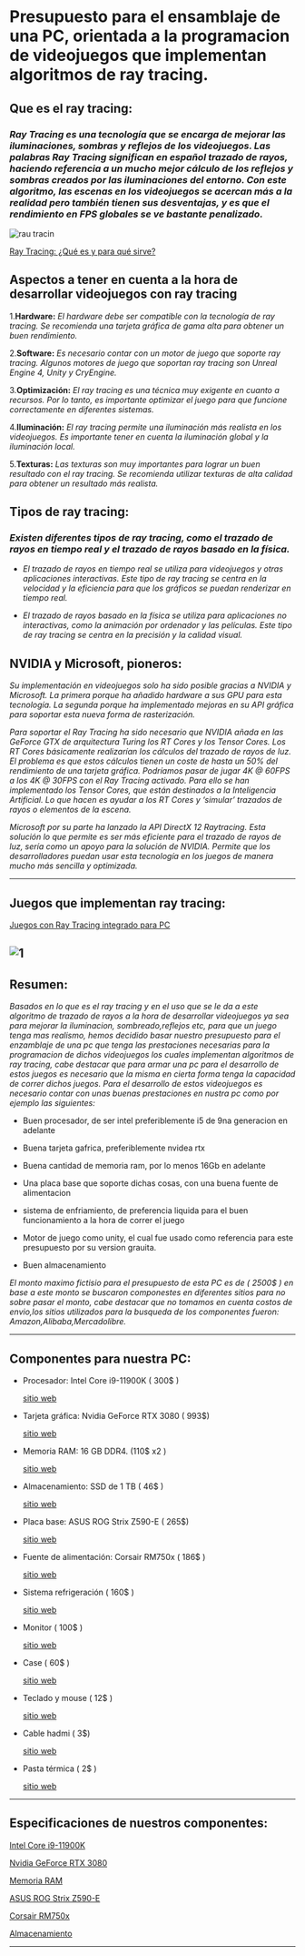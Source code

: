 
<!--INTEGRANTEAS:
    JUAN ZANABRIA
    GABRIEL SILVA -->

# **Presupuesto para el ensamblaje de una PC, orientada a la programacion de videojuegos que implementan algoritmos de ray tracing.**

## **Que es el ray tracing:**
### *Ray Tracing es una tecnología que se encarga de mejorar las iluminaciones, sombras y reflejos de los videojuegos. Las palabras Ray Tracing significan en español trazado de rayos, haciendo referencia a un mucho mejor cálculo de los reflejos y sombras creados por las iluminaciones del entorno. Con este algoritmo, las escenas en los videojuegos se acercan más a la realidad pero también tienen sus desventajas, y es que el rendimiento en FPS globales se ve bastante penalizado.*

![rau tracin](https://www.ionos.es/digitalguide/fileadmin/DigitalGuide/Screenshots_2022/raytracing_en.png)

[Ray Tracing: ¿Qué es y para qué sirve?](https://www.geeknetic.es/Ray-Tracing/que-es-y-para-que-sirve "Mas sobre ray tracing")

## **Aspectos a tener en cuenta a la hora de desarrollar videojuegos con ray tracing**

1.**Hardware:**  *El hardware debe ser compatible con la tecnología de ray tracing. Se recomienda una tarjeta gráfica de gama alta para obtener un buen rendimiento.*

2.**Software:** *Es necesario contar con un motor de juego que soporte ray tracing. Algunos motores de juego que soportan ray tracing son Unreal Engine 4, Unity y CryEngine.*

3.**Optimización:** *El ray tracing es una técnica muy exigente en cuanto a recursos. Por lo tanto, es importante optimizar el juego para que funcione correctamente en diferentes sistemas.*

4.**Iluminación:** *El ray tracing permite una iluminación más realista en los videojuegos. Es importante tener en cuenta la iluminación global y la iluminación local.*

5.**Texturas:** *Las texturas son muy importantes para lograr un buen resultado con el ray tracing. Se recomienda utilizar texturas de alta calidad para obtener un resultado más realista.*

## **Tipos de ray tracing:**

### *Existen diferentes tipos de ray tracing, como el trazado de rayos en tiempo real y el trazado de rayos basado en la física.*

+ *El trazado de rayos en tiempo real se utiliza para videojuegos y otras aplicaciones interactivas. Este tipo de ray tracing se centra en la velocidad y la eficiencia para que los gráficos se puedan renderizar en tiempo real.*

+ *El trazado de rayos basado en la física se utiliza para aplicaciones no interactivas, como la animación por ordenador y las películas. Este tipo de ray tracing se centra en la precisión y la calidad visual.*

## **NVIDIA y Microsoft, pioneros:**

*Su implementación en videojuegos solo ha sido posible gracias a NVIDIA y Microsoft. La primera porque ha añadido hardware a sus GPU para esta tecnología. La segunda porque ha implementado mejoras en su API gráfica para soportar esta nueva forma de rasterización.*

*Para soportar el Ray Tracing ha sido necesario que NVIDIA añada en las GeForce GTX de arquitectura Turing los RT Cores y los Tensor Cores. Los RT Cores básicamente realizarían los cálculos del trazado de rayos de luz. El problema es que estos cálculos tienen un coste de hasta un 50% del rendimiento de una tarjeta gráfica. Podríamos pasar de jugar 4K @ 60FPS a los 4K @ 30FPS con el Ray Tracing activado. Para ello se han implementado los Tensor Cores, que están destinados a la Inteligencia Artificial. Lo que hacen es ayudar a los RT Cores y ‘simular’ trazados de rayos o elementos de la escena.*

*Microsoft por su parte ha lanzado la API DirectX 12 Raytracing. Esta solución lo que permite es ser más eficiente para el trazado de rayos de luz, sería como un apoyo para la solución de NVIDIA. Permite que los desarrolladores puedan usar esta tecnología en los juegos de manera mucho más sencilla y optimizada.*

---
## **Juegos que implementan ray tracing:** 
[Juegos con Ray Tracing integrado para PC](https://hardwaresfera.com/articulos/juegos-con-ray-tracing/#Juegos_con_Ray_Tracing_integrado_para_PC "Ver lista de juegos")

![1](https://images.squarespace-cdn.com/content/v1/55ef0e29e4b099e22cdc9eea/1559574796068-AQ3VEZ0SBX1O5PKA0LWZ/Battlefield+V+Screenshot+2019.06.01+-+21.16.31.18.png?format=1500w)
---
## **Resumen:**
*Basados en lo que es el ray tracing y en el uso que se le da a este algoritmo de trazado de rayos a la hora de desarrollar videojuegos ya sea para mejorar la iluminacion, sombreado,reflejos etc, para que un juego tenga mas realismo, hemos decidido basar nuestro presupuesto para el enzamblaje de una pc que tenga las prestaciones necesarias para la programacion de dichos videojuegos los cuales implementan algoritmos de ray tracing, cabe destacar que para armar una pc para el desarrollo de estos juegos es necesario que la misma en cierta forma tenga la capacidad de correr dichos juegos.*
*Para el desarrollo de estos videojuegos es necesario contar con unas buenas prestaciones en nustra pc como por ejemplo las siguientes:*

+ Buen procesador, de ser intel preferiblemente i5 de 9na generacion en adelante

+ Buena tarjeta gafrica, preferiblemente nvidea rtx 

+ Buena cantidad de memoria ram, por lo menos 16Gb en adelante

+ Una placa base que soporte dichas cosas, con una buena fuente de alimentacion

+ sistema de enfriamiento, de preferencia liquida para el buen funcionamiento a la hora de correr el juego

+ Motor de juego como unity, el cual fue usado como referencia para este presupuesto por su version grauita.

+ Buen almacenamiento


*El monto maximo fictisio para el presupuesto de esta PC es de ( 2500$ ) en base a este monto se buscaron componestes en diferentes sitios para no sobre pasar el monto, cabe destacar que no tomamos en cuenta costos de envio,los sitios utilizados para la busqueda de los componentes fueron: Amazon,Alibaba,Mercadolibre.*

---


## **Componentes para nuestra PC:**

+ Procesador: Intel Core i9-11900K ( 300$ )

  [sitio web](https://www.amazon.com/-/es/i9-11900K-Procesador-escritorio-desbloqueado-seleccionado/dp/B08X6PPTTH/ref=sr_1_1?__mk_es_US=%C3%85M%C3%85%C5%BD%C3%95%C3%91&crid=H5HR4Y49YV7Y&keywords=Intel+Core+i9-11900K&qid=1689527785&sprefix=ddr4%2B5000%2Bmhz%2Caps%2C229&sr=8-1 "Informacion del procesador")

+ Tarjeta gráfica: Nvidia GeForce RTX 3080 ( 993$) 

    [sitio web](https://www.amazon.com/-/es/GeForce-RTX-3080-LHR-10G/dp/B0995S7548/ref=sr_1_4?__mk_es_US=%C3%85M%C3%85%C5%BD%C3%95%C3%91&crid=30P56CL7A6TTJ&keywords=Nvidia+GeForce+RTX+3080&qid=1689528829&sprefix=nvidia+geforce+rtx+3080%2Caps%2C409&sr=8-4 "Informacion de la tarjeta grafica")

+ Memoria RAM: 16 GB DDR4. (110$ x2 ) 

    [sitio web](https://www.amazon.com/-/es/Kingston-escritorio-KF432C16BBAK2-32-3200-MHz/dp/B097HNF3ZQ/ref=sr_1_19?__mk_es_US=%C3%85M%C3%85%C5%BD%C3%95%C3%91&keywords=DDR4%2B5000%2BMHz&qid=1689519472&sr=8-19&th=1 "Informacion de las RAM")

+ Almacenamiento: SSD de 1 TB ( 46$ )

    [sitio web](https://www.amazon.com/-/es/almacenamiento-turboescritura-inteligente-velocidades-MZ-V8V1T0B/dp/B08V83JZH4/ref=sr_1_2?__mk_es_US=%C3%85M%C3%85%C5%BD%C3%95%C3%91&crid=20X5P12M23EFS&keywords=SSD+de+1+TB&qid=1689520236&sprefix=ssd+de+1+tb%2Caps%2C551&sr=8-2 "Informacion del SSD")
+ Placa base: ASUS ROG Strix Z590-E ( 265$)

    [sitio web](https://www.alibaba.com/product-detail/Original-new-motherboard-for-ASUS-ROG_1600878610341.html?spm=a2700.galleryofferlist.normal_offer.d_title.21ec1214WnCOE4 "Informacion de la placa")

+ Fuente de alimentación: Corsair RM750x ( 186$ )

    [sitio web](https://www.amazon.com/-/es/Corsair-Watt-Gold-alimentaci%C3%B3n-completamente/dp/B079HGN5QS/ref=sr_1_2?__mk_es_US=%C3%85M%C3%85%C5%BD%C3%95%C3%91&crid=25L4SFM04YALC&keywords=Corsair+RM750x&qid=1689520506&sprefix=corsair+rm750x+%2Caps%2C447&sr=8-2 "Informacion de la fuente")

+ Sistema refrigeración ( 160$ )

    [sitio web](https://articulo.mercadolibre.com.ve/MLV-736814545-sistema-de-refrigeracion-liquida-msi-mag-coreliquid-240-cool-_JM#position=1&search_layout=stack&type=item&tracking_id=99f74f6e-1020-4a63-850c-7c86579638b4 "Informacion de sistema de refrigeracion")

+ Monitor ( 100$ )

    [sitio web](https://articulo.mercadolibre.com.ve/MLV-744911701-monitor-msi-optix-g24c-24-full-hd-1ms-144-hz-_JM#position=2&search_layout=grid&type=item&tracking_id=d5f94c68-91d0-4110-90e9-f238a209b7df "Informacion del monitor")

+ Case ( 60$ )

    [sitio web](https://articulo.mercadolibre.com.ve/MLV-737208150-case-gamemax-gamer-fan-nova-n6-led-sin-fuente-otiesca-_JM#position=3&search_layout=grid&type=item&tracking_id=0a989f27-1cd8-4ab9-86c2-516f185b783c "Informacion del case")

+ Teclado y mouse ( 12$ )

    [sitio web](https://articulo.mercadolibre.com.ve/MLV-736440446-kit-teclado-y-mouse-gaming-gamer-luminoso-luces-pc-laptop-_JM#position=2&search_layout=grid&type=item&tracking_id=05e2f42e-34cc-4374-b42f-6c5c000ec575 "informacion de teclado/mause")

+ Cable hadmi ( 3$)

    [sitio web](https://articulo.mercadolibre.com.ve/MLV-702768296-cable-hdmi-de-15m-tipo-a-full-hd-y-4k-uhd-_JM#position=3&search_layout=grid&type=item&tracking_id=b26eeb32-63d0-42f2-80dd-3f57ea9578f5 "Informacion HDMI")

+ Pasta térmica ( 2$ )

    [sitio web](https://articulo.mercadolibre.com.ve/MLV-750471248-pasta-termica-disipadora-de-calor-jeringa-gris-30g-procsador-_JM#position=1&search_layout=grid&type=item&tracking_id=d9e4254e-ffd9-46a6-acb2-4bb2427bce47 "Informacion")

---

## **Especificaciones de nuestros componentes:**

[Intel Core i9-11900K ](https://www.intel.la/content/www/xl/es/products/sku/212325/intel-core-i911900k-processor-16m-cache-up-to-5-30-ghz/specifications.html)

[Nvidia GeForce RTX 3080](https://latam.msi.com/Graphics-Card/GeForce-RTX-3080-GAMING-Z-TRIO-10G-LHR/Specification)

[Memoria RAM](https://www.kingston.com/es/memory/gaming/kingston-fury-beast-ddr4-rgb-memory#specifications)

[ASUS ROG Strix Z590-E](https://rog.asus.com/latin/motherboards/rog-strix/rog-strix-z590-e-gaming-wifi-model/spec/)

[Corsair RM750x](https://www.corsair.com/lm/es/p/psu/cp-9020179-na/rmx-series-rm750x-750-watt-80-plus-gold-certified-fully-modular-psu-cp-9020179-na#tech-specs)

[Almacenamiento](https://www.samsung.com/es/memory-storage/nvme-ssd/980-1tb-nvme-pcie-gen-3-mz-v8v1t0bw/)


---


